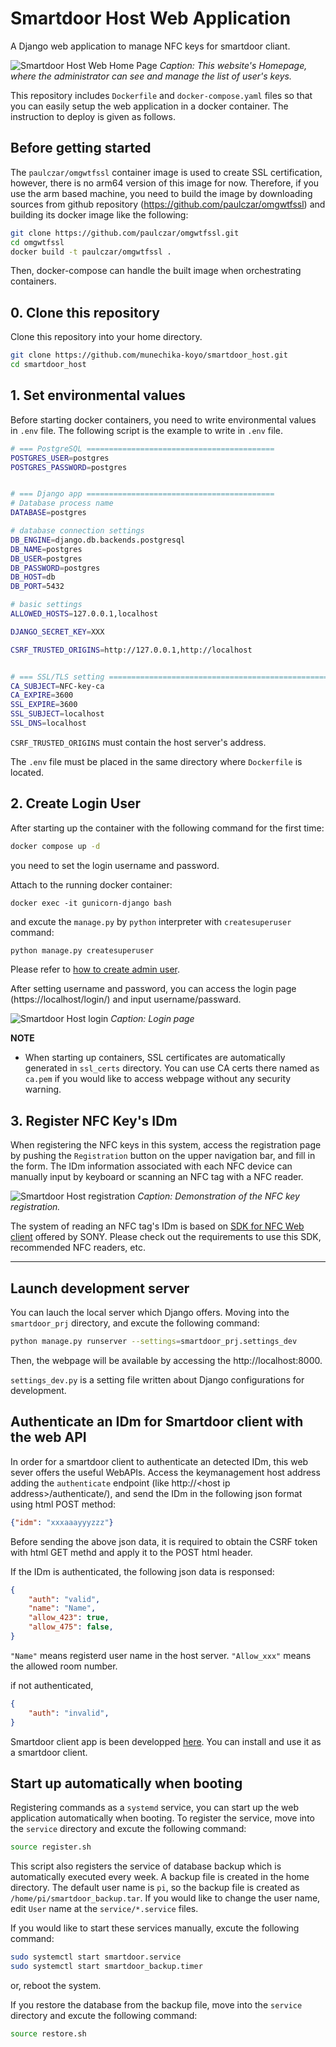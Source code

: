 # Smartdoor Host Web Application

A Django web application to manage NFC keys for smartdoor cliant.

![Smartdoor Host Web Home Page](docs/images/homepage.png)
*Caption: This website's Homepage, where the administrator can see and manage the list of user's keys.*


This repository includes `Dockerfile` and `docker-compose.yaml` files so that you can easily setup the web application in a docker container.
The instruction to deploy is given as follows.

## Before getting started
The `paulczar/omgwtfssl` container image is used to create SSL certification, however, there is no arm64 version of this image for now. Therefore, if you use the arm based machine, you need to build the image by downloading sources from github repository (https://github.com/paulczar/omgwtfssl) and building its docker image like the following:
```bash
git clone https://github.com/paulczar/omgwtfssl.git
cd omgwtfssl
docker build -t paulczar/omgwtfssl .
```
Then, docker-compose can handle the built image when orchestrating containers.


## 0. Clone this repository
Clone this repository into your home directory.
```bash
git clone https://github.com/munechika-koyo/smartdoor_host.git
cd smartdoor_host
```

## 1. Set environmental values

Before starting docker containers, you need to write environmental values in `.env` file. The following script is the example to write in `.env` file.
```bash
# === PostgreSQL ==========================================
POSTGRES_USER=postgres
POSTGRES_PASSWORD=postgres


# === Django app ==========================================
# Database process name
DATABASE=postgres

# database connection settings
DB_ENGINE=django.db.backends.postgresql
DB_NAME=postgres
DB_USER=postgres
DB_PASSWORD=postgres
DB_HOST=db
DB_PORT=5432

# basic settings
ALLOWED_HOSTS=127.0.0.1,localhost

DJANGO_SECRET_KEY=XXX

CSRF_TRUSTED_ORIGINS=http://127.0.0.1,http://localhost


# === SSL/TLS setting =========================================================
CA_SUBJECT=NFC-key-ca
CA_EXPIRE=3600
SSL_EXPIRE=3600
SSL_SUBJECT=localhost
SSL_DNS=localhost

```
`CSRF_TRUSTED_ORIGINS` must contain the host server's address.

The `.env` file must be placed in the same directory where `Dockerfile` is located.


## 2. Create Login User

After starting up the container with the following command for the first time:

```bash
docker compose up -d
```
you need to set the login username and password.

Attach to the running docker container:
```shell
docker exec -it gunicorn-django bash
```
and excute the `manage.py` by `python` interpreter with  `createsuperuser` command:
```bash
python manage.py createsuperuser
```
Please refer to [how to create admin user](https://docs.djangoproject.com/en/4.0/intro/tutorial02/#creating-an-admin-user).

After setting username and password, you can access the login page (https://localhost/login/) and input username/passward.

![Smartdoor Host login](docs/images/loginpage.png)
*Caption: Login page*

**NOTE**
- When starting up containers, SSL certificates are automatically generated in ``ssl_certs`` directory. You can use CA certs there named as ``ca.pem`` if you would like to access webpage without any security warning.


## 3. Register NFC Key's IDm

When registering the NFC keys in this system, access the registration page by pushing the `Registration` button on the upper navigation bar, and fill in the form. The IDm information associated with each NFC device can manually input by keyboard or scanning an NFC tag with a NFC reader.

![Smartdoor Host registration](docs/images/keyregistration.gif)
*Caption: Demonstration of the NFC key registration.*

The system of reading an NFC tag's IDm is based on [SDK for NFC Web client](https://www.sony.co.jp/Products/felica/business/products/sdk/ICS-DCWC1.html) offered by SONY. Please check out the requirements to use this SDK, recommended NFC readers, etc.

---

## Launch development server

You can lauch the local server which Django offers.
Moving into the `smartdoor_prj` directory, and excute the following command:
```bash
python manage.py runserver --settings=smartdoor_prj.settings_dev
```
Then, the webpage will be available by accessing the http://localhost:8000.

`settings_dev.py` is a setting file written about Django configurations for development.


## Authenticate an IDm for Smartdoor client with the web API

In order for a smartdoor client to authenticate an detected IDm, this web sever offers the useful WebAPIs.
Access the keymanagement host address adding the `authenticate` endpoint (like http://\<host ip address\>/authenticate/),
and send the IDm in the following json format using html POST method:
```json
{"idm": "xxxaaayyyzzz"}
```

Before sending the above json data, it is required to obtain the CSRF token with html GET methd and apply it to the POST html header.

If the IDm is authenticated, the following json data is responsed:
```json
{
    "auth": "valid",
    "name": "Name",
    "allow_423": true,
    "allow_475": false,
}
```
`"Name"` means registerd user name in the host server. `"Allow_xxx"` means the allowed room number.

if not authenticated,
```json
{
    "auth": "invalid",
}
```

Smartdoor client app is been developped [here](https://github.com/munechika-koyo/smartdoor). You can install and use it as a smartdoor client.


## Start up automatically when booting
Registering commands as a `systemd` service, you can start up the web application automatically when booting.
To register the service, move into the `service` directory and excute the following command:
```bash
source register.sh
```
This script also registers the service of database backup which is automatically executed every week.
A backup file is created in the home directory. The default user name is `pi`, so the backup file is created as `/home/pi/smartdoor_backup.tar`.
If you would like to change the user name, edit `User` name at the `service/*.service` files.

If you would like to start these services manually, excute the following command:
```bash
sudo systemctl start smartdoor.service
sudo systemctl start smartdoor_backup.timer
```
or, reboot the system.

If you restore the database from the backup file, move into the `service` directory and excute the following command:
```bash
source restore.sh
```